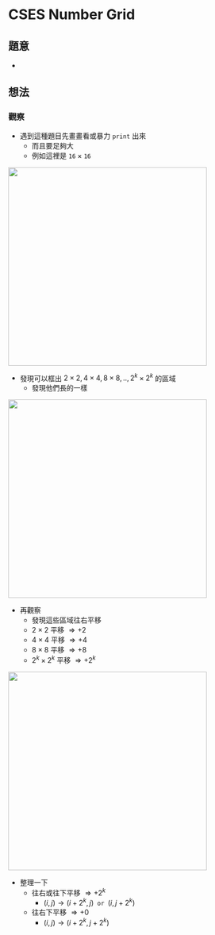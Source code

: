 # CSES Number Grid

## 題意

- 

## 想法

### 觀察

- 遇到這種題目先畫畫看或暴力 $\texttt{print}$ 出來
  - 而且要足夠大
  - 例如這裡是 $\texttt{16} \times \texttt{16}$

<img src="https://i.imgur.com/HXCk7Zl.jpg" width="400" />

- 發現可以框出 $2\times 2,4 \times 4, 8 \times 8,..,2^k \times 2^k$ 的區域
  -  發現他們長的一樣

<img src="https://i.imgur.com/lzir0Ld.jpg" width="400" />

- 再觀察
  - 發現這些區域往右平移
  - $2\times 2$ 平移 $\Rightarrow +2$ 
  - $4 \times 4$ 平移 $\Rightarrow +4$ 
  - $8\times 8$ 平移 $\Rightarrow +8$ 
  - $2^k \times 2^k$ 平移 $\Rightarrow +2^k$ 

<img src="https://i.imgur.com/9Bpip5m.jpg" width="400" />

- 整理一下
  - 往右或往下平移 $\Rightarrow + 2^k$
    - $(i,j)\rightarrow (i+2^k,j) \texttt{ or } (i,j+2^k)$
  - 往右下平移 $\Rightarrow +0$
    - $(i,j)\rightarrow (i+2^k,j+2^k)$

